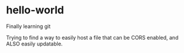 # hello-world
Finally learning git

Trying to find a way to easily host a file that can be CORS enabled, and ALSO easily updatable.
